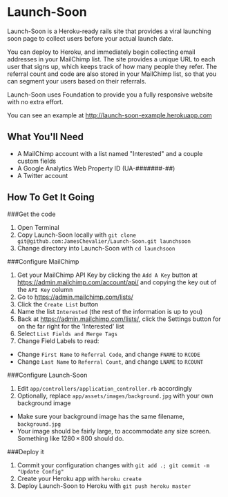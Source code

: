 Launch-Soon
===========

Launch-Soon is a Heroku-ready rails site that provides a viral launching soon page to collect users before your actual launch date.

You can deploy to Heroku, and immediately begin collecting email addresses in your MailChimp list. The site provides a unique URL to each user that signs up, which keeps track of how many people they refer. The referral count and code are also stored in your MailChimp list, so that you can segment your users based on their referrals.

Launch-Soon uses Foundation to provide you a fully responsive website with no extra effort.

You can see an example at http://launch-soon-example.herokuapp.com


What You'll Need
--------------

* A MailChimp account with a list named "Interested" and a couple custom fields
* A Google Analytics Web Property ID (UA-#######-##)
* A Twitter account


How To Get It Going
----------

###Get the code
1. Open Terminal
2. Copy Launch-Soon locally with `git clone git@github.com:JamesChevalier/Launch-Soon.git launchsoon`
3. Change directory into Launch-Soon with `cd launchsoon`

###Configure MailChimp
1. Get your MailChimp API Key by clicking the `Add A Key` button at https://admin.mailchimp.com/account/api/ and copying the key out of the `API Key` column
2. Go to https://admin.mailchimp.com/lists/
3. Click the `Create List` button
4. Name the list `Interested` (the rest of the information is up to you)
5. Back at https://admin.mailchimp.com/lists/, click the Settings button for on the far right for the 'Interested' list
6. Select `List Fields and Merge Tags`
7. Change Field Labels to read:
 * Change `First Name` to `Referral Code`, and change `FNAME` to `RCODE`
 * Change `Last Name` to `Referral Count`, and change `LNAME` to `RCOUNT`

###Configure Launch-Soon
1. Edit `app/controllers/application_controller.rb` accordingly
2. Optionally, replace `app/assets/images/background.jpg` with your own background image
 * Make sure your background image has the same filename, `background.jpg`
 * Your image should be fairly large, to accommodate any size screen. Something like 1280 × 800 should do.

###Deploy it
1. Commit your configuration changes with `git add .; git commit -m "Update Config"`
2. Create your Heroku app with `heroku create`
3. Deploy Launch-Soon to Heroku with `git push heroku master`

